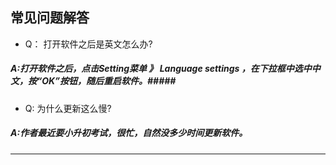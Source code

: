
## 常见问题解答 ##


* Q： 打开软件之后是英文怎么办?
#####     A:打开软件之后，点击Setting菜单 》 Language settings ，在下拉框中选中中文，按“OK”按钮，随后重启软件。#####
* Q: 为什么更新这么慢?
#####    A:作者最近要小升初考试，很忙，自然没多少时间更新软件。
---
